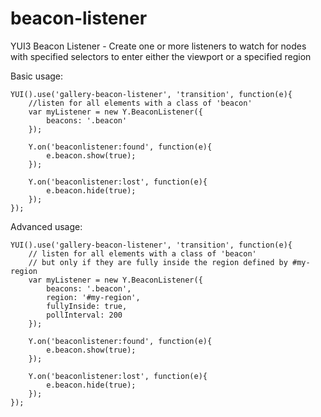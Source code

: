 beacon-listener
===============

YUI3 Beacon Listener - Create one or more listeners to watch for nodes with specified selectors to enter either the viewport or a specified region

Basic usage:

	YUI().use('gallery-beacon-listener', 'transition', function(e){
		//listen for all elements with a class of 'beacon'
		var myListener = new Y.BeaconListener({
			beacons: '.beacon'
		});
	
		Y.on('beaconlistener:found', function(e){
			e.beacon.show(true);
		});
	
		Y.on('beaconlistener:lost', function(e){
			e.beacon.hide(true);
		});
	});

Advanced usage:

	YUI().use('gallery-beacon-listener', 'transition', function(e){
		// listen for all elements with a class of 'beacon'
		// but only if they are fully inside the region defined by #my-region
		var myListener = new Y.BeaconListener({
			beacons: '.beacon',
			region: '#my-region',
			fullyInside: true,
			pollInterval: 200
		});
	
		Y.on('beaconlistener:found', function(e){
			e.beacon.show(true);
		});
	
		Y.on('beaconlistener:lost', function(e){
			e.beacon.hide(true);
		});
	});


